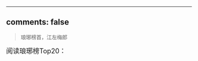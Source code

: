 
---
comments: false
---
<blockquote class="blockquote-center">琅琊榜首，江左梅郎</blockquote>

<p id="heheda"><font size="4">阅读琅琊榜Top20：<br><br></font></p>

<script src="https://cdn1.lncld.net/static/js/av-core-mini-0.6.1.js"></script>

<script>AV.initialize("z4gJQDYWtJaYDKAY3kuPtn2i-gzGzoHsz", "NPG4o0CWzLFqSTL94JmNAm7X");</script>

<script type="text/javascript">
  var num=20 //最终只返回20条结果
  var time=0
  var title=""
  var url=""
  var query = new AV.Query('Counter');//表名
  query.notEqualTo('id',0); //id不为0的结果
  query.descending('time'); //结果按阅读次数降序排序
  query.limit(num);  
  query.find().then(function (todo) {
    for (var i=0;i<num;i++){ 
      // console.log(todo[i]);
      var result=todo[i].attributes;
      time=result.time;  //阅读次数
      title=result.title; //文章标题
      url=result.url;     //文章url
      // console.log(title);
      // console.log(url);
      // console.log(time);
      var content="<p>"+"【阅读次数:"+time+"】"+"<a href='"+"http://thief.one"+url+"'>"+"<font color='#0477ab'>"+title+"</font>"+"</a>"+"</p>";
      // document.write("<a href='"+"http://thief.one/"+url+"'>"+title+"</a>"+"    Readtimes:"+time+"<br>");
      document.getElementById("heheda").innerHTML+=content
    }
  }, function (error) {
    console.log("error");
  });
</script>